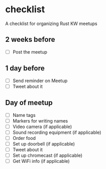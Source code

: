 # checklist
A checklist for organizing Rust KW meetups

## 2 weeks before
- [ ] Post the meetup

## 1 day before
- [ ] Send reminder on Meetup
- [ ] Tweet about it

## Day of meetup

- [ ] Name tags
- [ ] Markers for writing names
- [ ] Video camera (if applicable)
- [ ] Sound recording equipment (if applicable)
- [ ] Order food
- [ ] Set up doorbell (if applicable)
- [ ] Tweet about it
- [ ] Set up chromecast (if applicable)
- [ ] Get WiFi info (if applicable)
